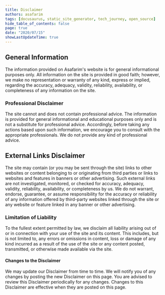 ```yaml
---
title: Disclaimer
authors: asafarim
tags: [docusaurus, static_site_generator, tech_journey, open_source]
hide_table_of_contents: false
page: true
date: "2020/07/15"
showLastUpdateTime: true
---
```



## General Information

The information provided on Asafarim's website is for general informational purposes only. All information on the site is provided in good faith; however, we make no representation or warranty of any kind, express or implied, regarding the accuracy, adequacy, validity, reliability, availability, or completeness of any information on the site.

### Professional Disclaimer

The site cannot and does not contain professional advice. The information is provided for general informational and educational purposes only and is not a substitute for professional advice. Accordingly, before taking any actions based upon such information, we encourage you to consult with the appropriate professionals. We do not provide any kind of professional advice.

## External Links Disclaimer

The site may contain (or you may be sent through the site) links to other websites or content belonging to or originating from third parties or links to websites and features in banners or other advertising. Such external links are not investigated, monitored, or checked for accuracy, adequacy, validity, reliability, availability, or completeness by us. We do not warrant, endorse, guarantee, or assume responsibility for the accuracy or reliability of any information offered by third-party websites linked through the site or any website or feature linked in any banner or other advertising.

### Limitation of Liability

To the fullest extent permitted by law, we disclaim all liability arising out of or in connection with your use of the site and its content. This includes, but is not limited to, any errors or omissions in content, loss or damage of any kind incurred as a result of the use of the site or any content posted, transmitted, or otherwise made available via the site.

#### Changes to the Disclaimer

We may update our Disclaimer from time to time. We will notify you of any changes by posting the new Disclaimer on this page. You are advised to review this Disclaimer periodically for any changes. Changes to this Disclaimer are effective when they are posted on this page.
